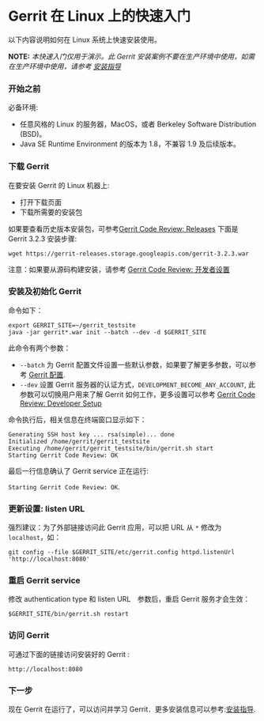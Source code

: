 # Gerrit 在 Linux 上的快速入门
以下内容说明如何在 Linux 系统上快速安装使用。

**NOTE:**
*本快速入门仅用于演示。此 Gerrit 安装案例不要在生产环境中使用，如需在生产环境中使用，请参考 [安装指导](install.md)*

### 开始之前
必备环境:
* 任意风格的 Linux 的服务器，MacOS，或者 Berkeley Software Distribution (BSD)。
* Java SE Runtime Environment 的版本为 1.8，不兼容 1.9 及后续版本。

### 下载 Gerrit
在要安装 Gerrit 的 Linux 机器上:
* 打开下载页面
* 下载所需要的安装包

如果要查看历史版本安装包，可参考[Gerrit Code Review: Releases](https://gerrit-releases.storage.googleapis.com/index.html)
下面是 Gerrit 3.2.3 安装步骤:

```
wget https://gerrit-releases.storage.googleapis.com/gerrit-3.2.3.war
```

注意：如果要从源码构建安装，请参考 [Gerrit Code Review: 开发者设置](dev-readme.md)

### 安装及初始化 Gerrit

命令如下：

```
export GERRIT_SITE=~/gerrit_testsite
java -jar gerrit*.war init --batch --dev -d $GERRIT_SITE

```

此命令有两个参数：

* `--batch` 为 Gerrit 配置文件设置一些默认参数，如果要了解更多参数，可以参考 [Gerrit 配置](config-gerrit.md).
* `--dev` 设置 Gerrit 服务器的认证方式，`DEVELOPMENT_BECOME_ANY_ACCOUNT`, 此参数可以切换用户用来了解 Gerrit 如何工作，更多设置可以参考 [Gerrit Code Review: Developer Setup](dev-readme.md)

命令执行后，相关信息在终端窗口显示如下：

```
Generating SSH host key ... rsa(simple)... done
Initialized /home/gerrit/gerrit_testsite
Executing /home/gerrit/gerrit_testsite/bin/gerrit.sh start
Starting Gerrit Code Review: OK
```

最后一行信息确认了 Gerrit service 正在运行:

`Starting Gerrit Code Review: OK`.

### 更新设置: listen URL

强烈建议：为了外部链接访问此 Gerrit 应用，可以把 URL 从 `*` 修改为`localhost`，如：

```
git config --file $GERRIT_SITE/etc/gerrit.config httpd.listenUrl 'http://localhost:8080'
```

### 重启 Gerrit service

修改 authentication type 和 listen URL　参数后，重启 Gerrit 服务才会生效：
```
$GERRIT_SITE/bin/gerrit.sh restart
```

### 访问 Gerrit

可通过下面的链接访问安装好的 Gerrit :
```
http://localhost:8080
```

### 下一步

现在 Gerrit 在运行了，可以访问并学习 Gerrit．更多安装信息可以参考:[安装指导](install.md).


